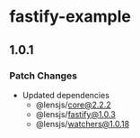 # fastify-example

## 1.0.1

### Patch Changes

- Updated dependencies
  - @lensjs/core@2.2.2
  - @lensjs/fastify@1.0.3
  - @lensjs/watchers@1.0.18
